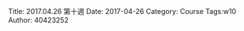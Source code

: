 Title: 2017.04.26 第十週
Date: 2017-04-26
Category: Course
Tags:w10
Author: 40423252

<!-- PELICAN_END_SUMMARY -->

